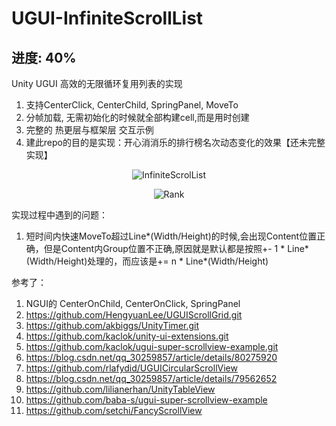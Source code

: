 # UGUI-InfiniteScrollList
## 进度: 40%
Unity UGUI 高效的无限循环复用列表的实现       
        
1. 支持CenterClick, CenterChild, SpringPanel, MoveTo
2. 分帧加载, 无需初始化的时候就全部构建cell,而是用时创建
3. 完整的 热更层与框架层 交互示例
4. 建此repo的目的是实现：开心消消乐的排行榜名次动态变化的效果【还未完整实现】

<p align="center" >
<img src="https://github.com/kaclok/Unity-UGUI-InfiniteScrolList/blob/master/Gifs/gif.gif" alt="InfiniteScrolList" title="InfiniteScrolList view">
</p>

<p align="center" >
<img src="https://github.com/kaclok/Unity-UGUI-InfiniteScrolList/blob/master/Gifs/rank.gif" alt="Rank" title="Rank view">
</p>

实现过程中遇到的问题：
1. 短时间内快速MoveTo超过Line*(Width/Height)的时候,会出现Content位置正确，但是Content内Group位置不正确,原因就是默认都是按照+- 1 * Line*(Width/Height)处理的，而应该是+= n * Line*(Width/Height)

参考了：
1. NGUI的 CenterOnChild, CenterOnClick, SpringPanel
2. https://github.com/HengyuanLee/UGUIScrollGrid.git
3. https://github.com/akbiggs/UnityTimer.git
4. https://github.com/kaclok/unity-ui-extensions.git
5. https://github.com/kaclok/ugui-super-scrollview-example.git
6. https://blog.csdn.net/qq_30259857/article/details/80275920
7. https://github.com/rlafydid/UGUICircularScrollView
8. https://blog.csdn.net/qq_30259857/article/details/79562652
9. https://github.com/lilianerhan/UnityTableView
10. https://github.com/baba-s/ugui-super-scrollview-example
11. https://github.com/setchi/FancyScrollView
